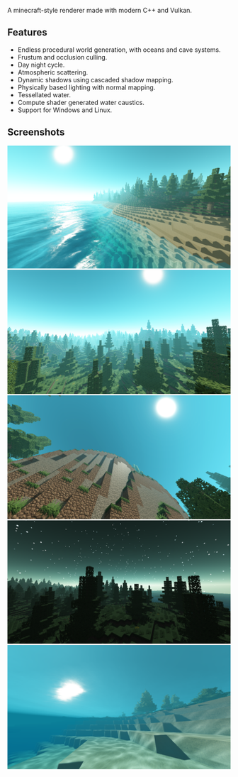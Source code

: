 A minecraft-style renderer made with modern C++ and Vulkan.

## Features
 * Endless procedural world generation, with oceans and cave systems.
 * Frustum and occlusion culling.
 * Day night cycle.
 * Atmospheric scattering.
 * Dynamic shadows using cascaded shadow mapping.
 * Physically based lighting with normal mapping.
 * Tessellated water.
 * Compute shader generated water caustics.
 * Support for Windows and Linux.

## Screenshots
![Screenshot 1](https://raw.githubusercontent.com/Eae02/mc-renderer/master/screenshots/1.png)
![Screenshot 2](https://raw.githubusercontent.com/Eae02/mc-renderer/master/screenshots/2.png)
![Screenshot 3](https://raw.githubusercontent.com/Eae02/mc-renderer/master/screenshots/3.png)
![Screenshot 4](https://raw.githubusercontent.com/Eae02/mc-renderer/master/screenshots/4.png)
![Screenshot 5](https://raw.githubusercontent.com/Eae02/mc-renderer/master/screenshots/5.png)
